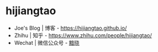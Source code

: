 # hijiangtao

* Joe's Blog | 博客 - <https://hijiangtao.github.io/>
* Zhihu | 知乎 - <https://www.zhihu.com/people/hijiangtao/>
* Wechat | 微信公众号 - [黯晓](https://hijiangtao.github.io/assets/pic/qrcode_for_gh_4e090cdcbcc5_258.jpg)
